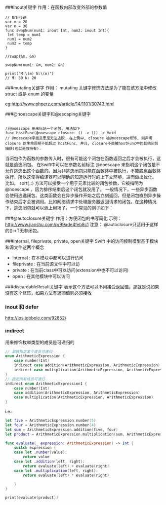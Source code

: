 ###inout关键字
作用：在函数内部改变外部的参数值
``` objc
// 指针传递
var m = 20
var n = 30
func swapNum(num1: inout Int, num2: inout Int){
 let temp = num1
 num1 = num2
 num2 = temp
}

//swap(&m, &n)

swapNum(num1: &m, num2: &n)

print("M:\(m) N:\(n)")
// M: 30 N: 20

```
###mutating关键字
作用： mutating 关键字修饰方法是为了能在该方法中修改 struct 或是 enum 的变量

eg:http://www.phperz.com/article/14/1101/30743.html

###@noescape关键字和@escaping关键字

``` objc

//@noescape 用来标记一个闭包, 用法如下
func hostFunc(@noescape closure: () -> ()) -> Void
// @noescape字面意思是无法逃脱. 在上例中, closure 被@noescape修饰, 则声明 closure 的生命周期不能超过 hostFunc, 并且, closure不能被hostFunc中的其他闭包捕获(也就是强持有).
```
当闭包作为函数的参数传入时，很有可能这个闭包在函数返回之后才会被执行，这就是逃逸闭包。
在Swift中可以在参数名前标注 @noescape 来指明这个闭包是不允许逃逸出这个函数的。因为非逃逸闭包只能在函数体中被执行，不能脱离函数体执行，所以这使得编译器可以明确的知道运行时的上下文环境，进而做出优化。
比如， sort(_:) 方法可以接受一个用于元素比较的闭包参数，它被指明为 @noescape ，因为排序结束后这个闭包就没用了。
一般情况下，一些异步函数会使用逃逸闭包。这类函数会在异步操作开始之后立刻返回，但是闭包直到异步操作结束后才会被调用。比如网络请求中处理服务器返回请求的闭包。在这种情况下，逃逸闭包就可以派上用场了。一个常见的例子如下：

###@autoclosure关键字
作用：方便闭包的书写简化
示例： http://www.jianshu.com/p/99ade4feb8c1
注意： @autoclosure只适用于这样的()->T无参闭包。

###internal, fileprivate, private, open关键字
Swift 中的访问控制模型基于模块和源文件这两个概念
 - internal : 在本模块中都可以进行访问
 - fileprivate : 在当前源文件中可以访
 - private : 在当前class中可以访问(extension中也不可以访问)
 - open : 在其他模块中可以访问


###discardableResult关键字
表示这个方法可以不用接受返回值。那就是说如果没有这个修饰，如果方法有返回值则必须接收

### inout 和 defer
http://ios.jobbole.com/92852/

### indirect
用来修饰枚举类型的成员是可递归的
```swift
// 单独指定某个成员可递归
enum ArithmeticExpression {
    case number(Int)
    indirect case addition(ArithmeticExpression, ArithmeticExpression)
    indirect case multiplication(ArithmeticExpression, ArithmeticExpression)
}
// 指定所有成员可递归
indirect enum ArithmeticExpression1 {
    case number(Int)
    case addition(ArithmeticExpression, ArithmeticExpression)
    case multiplication(ArithmeticExpression, ArithmeticExpression)
}
```
i.e.:
```swift
let five = ArithmeticExpression.number(5)
let four = ArithmeticExpression.number(4)
let sum = ArithmeticExpression.addition(five, four)
let product = ArithmeticExpression.multiplication(sum, ArithmeticExpression.number(2))

func evaluate(_ expression: ArithmeticExpression) -> Int {
    switch expression {
    case let .number(value):
        return value
    case let .addition(left, right):
        return evaluate(left) + evaluate(right)
    case let .multiplication(left, right):
        return evaluate(left) * evaluate(right)

    }
}

print(evaluate(product))
```
